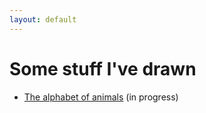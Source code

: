 ```yaml
---
layout: default
---
```


# Some stuff I've drawn

- [The alphabet of animals](alphabet-animals) (in progress)
